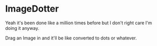 # ImageDotter

Yeah it's been done like a million times before but I don't right care I'm doing it anyway.

Drag an Image in and it'll be like converted to dots or whatever.